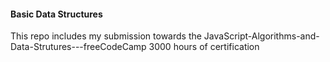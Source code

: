 #### Basic Data Structures

This repo includes my submission towards the JavaScript-Algorithms-and-Data-Strutures---freeCodeCamp 3000 hours of certification
